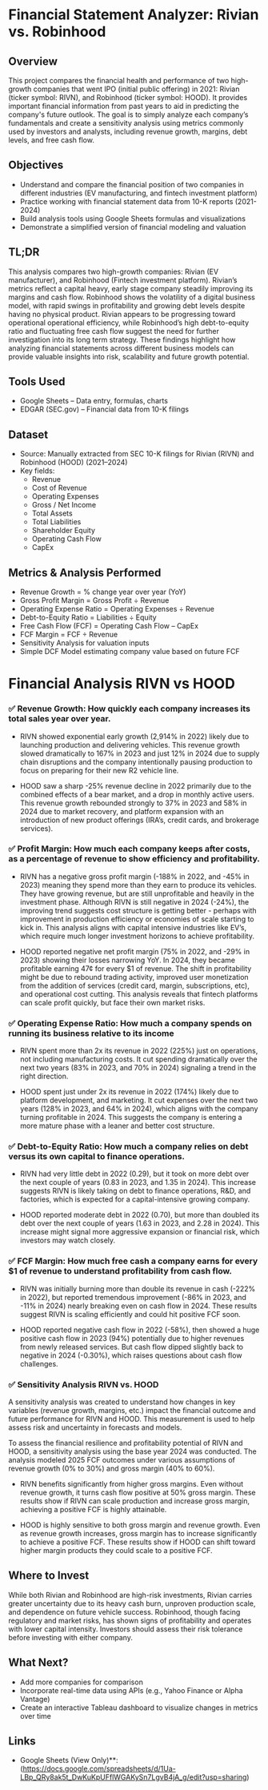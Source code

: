 # Financial Statement Analyzer: Rivian vs. Robinhood

## Overview
This project compares the financial health and performance of two high-growth companies that went IPO (initial public offering) in 2021: Rivian (ticker symbol: RIVN), and Robinhood (ticker symbol: HOOD). It provides important financial information from past years to aid in predicting the company's future outlook.
The goal is to simply analyze each company’s fundamentals and create a sensitivity analysis using metrics commonly used by investors and analysts, including revenue growth, margins, debt levels, and free cash flow.

## Objectives
- Understand and compare the financial position of two companies in different industries (EV manufacturing, and fintech investment platform)  
- Practice working with financial statement data from 10-K reports (2021-2024)  
- Build analysis tools using Google Sheets formulas and visualizations  
- Demonstrate a simplified version of financial modeling and valuation

## TL;DR

This analysis compares two high-growth companies: Rivian (EV manufacturer), and Robinhood (Fintech investment platform). Rivian’s metrics reflect a capital heavy, early stage company steadily improving its margins and cash flow. Robinhood shows the volatility of a digital business model, with rapid swings in profitability and growing debt levels despite having no physical product. Rivian appears to be progressing toward operational operational efficiency, while Robinhood’s high debt-to-equity ratio and fluctuating free cash flow suggest the need for further investigation into its long term strategy. These findings highlight how analyzing financial statements across different business models can provide valuable insights into risk, scalability and future growth potential.

## Tools Used
- Google Sheets – Data entry, formulas, charts
- EDGAR (SEC.gov) – Financial data from 10-K filings

## Dataset
- Source: Manually extracted from SEC 10-K filings for Rivian (RIVN) and Robinhood (HOOD) (2021–2024)
- Key fields:
  - Revenue  
  - Cost of Revenue  
  - Operating Expenses  
  - Gross / Net Income  
  - Total Assets  
  - Total Liabilities  
  - Shareholder Equity  
  - Operating Cash Flow  
  - CapEx

## Metrics & Analysis Performed
- Revenue Growth = % change year over year (YoY)  
- Gross Profit Margin = Gross Profit ÷ Revenue  
- Operating Expense Ratio = Operating Expenses ÷ Revenue  
- Debt-to-Equity Ratio = Liabilities ÷ Equity  
- Free Cash Flow (FCF) = Operating Cash Flow – CapEx  
- FCF Margin = FCF ÷ Revenue  
- Sensitivity Analysis for valuation inputs  
- Simple DCF Model estimating company value based on future FCF

# Financial Analysis RIVN vs HOOD

### ✅  Revenue Growth: How quickly each company increases its total sales year over year.

- RIVN showed exponential early growth (2,914% in 2022) likely due to launching production and delivering vehicles. This revenue growth slowed dramatically to 167% in 2023 and just 12% in 2024 due to supply chain disruptions and the company intentionally pausing production to focus on preparing for their new R2 vehicle line.

- HOOD saw a sharp -25% revenue decline in 2022 primarily due to the combined effects of a bear market, and a drop in monthly active users. This revenue growth rebounded strongly to 37% in 2023 and 58% in 2024 due to market recovery, and platform expansion with an introduction of new product offerings (IRA’s, credit cards, and brokerage services).

### ✅  Profit Margin: How much each company keeps after costs, as a percentage of revenue to show efficiency and profitability.

- RIVN has a negative gross profit margin (-188% in 2022, and -45% in 2023) meaning they spend more than they earn to produce its vehicles. They have growing revenue, but are still unprofitable and heavily in the investment phase. Although RIVN is still negative in 2024 (-24%), the improving trend suggests cost structure is getting better - perhaps with improvement in production efficiency or economies of scale starting to kick in. This analysis aligns with capital intensive industries like EV’s, which require much longer investment horizons to achieve profitability.

- HOOD reported negative net profit margin (75% in 2022, and -29% in 2023) showing their losses narrowing YoY. In 2024, they became profitable earning 47¢ for every $1 of revenue. The shift in profitability might be due to rebound trading activity, improved user monetization from the addition of services (credit card, margin, subscriptions, etc), and operational cost cutting. This analysis reveals that fintech platforms can scale profit quickly, but face their own market risks.

### ✅  Operating Expense Ratio: How much a company spends on running its business relative to its income

- RIVN spent more than 2x its revenue in 2022 (225%) just on operations, not including manufacturing costs. It cut spending dramatically over the next two years (83% in 2023, and 70% in 2024) signaling a trend in the right direction. 

- HOOD spent just under 2x its revenue in 2022 (174%) likely due to platform development, and marketing. It cut expenses over the next two years (128% in 2023, and 64% in 2024), which aligns with the company turning profitable in 2024. This suggests the company is entering a more mature phase with a leaner and better cost structure.

### ✅  Debt-to-Equity Ratio: How much a company relies on debt versus its own capital to finance operations.

- RIVN had very little debt in 2022 (0.29), but it took on more debt over the next couple of years (0.83 in 2023, and 1.35 in 2024). This increase suggests RIVN is likely taking on debt to finance operations, R&D, and factories, which is expected for a capital-intensive growing company.

- HOOD reported moderate debt in 2022 (0.70), but more than doubled its debt over the next couple of years (1.63 in 2023, and 2.28 in 2024). This increase might signal more aggressive expansion or financial risk, which investors may watch closely.

### ✅  FCF Margin: How much free cash a company earns for every $1 of revenue to understand profitability from cash flow.

- RIVN was initially burning more than double its revenue in cash (-222% in 2022), but reported tremendous improvement (-86% in 2023, and -11% in 2024) nearly breaking even on cash flow in 2024. These results suggest RIVN is scaling efficiently and could hit positive FCF soon.

- HOOD reported negative cash flow in 2022 (-58%), then showed a huge positive cash flow in 2023 (94%) potentially due to higher revenues from newly released services. But cash flow dipped slightly back to negative in 2024 (-0.30%), which raises questions about cash flow challenges. 

### ✅  Sensitivity Analysis RIVN vs. HOOD

A sensitivity analysis was created to understand how changes in key variables (revenue growth, margins, etc.) impact the financial outcome and future performance for RIVN and HOOD. This measurement is used to help assess risk and uncertainty in forecasts and models.

To assess the financial resilience and profitability potential of RIVN and HOOD, a sensitivity analysis using the base year 2024 was conducted. The analysis modeled 2025 FCF outcomes under various assumptions of revenue growth (0% to 30%) and gross margin (40% to 60%).

- RIVN benefits significantly from higher gross margins. Even without revenue growth, it turns cash flow positive at 50% gross margin. These results show if RIVN can scale production and increase gross margin, achieving a positive FCF is highly attainable.

- HOOD is highly sensitive to both gross margin and revenue growth. Even as revenue growth increases, gross margin has to increase significantly to achieve a positive FCF. These results show if HOOD can shift toward higher margin products they could scale to a positive FCF.

## Where to Invest

While both Rivian and Robinhood are high-risk investments, Rivian carries greater uncertainty due to its heavy cash burn, unproven production scale, and dependence on future vehicle success. Robinhood, though facing regulatory and market risks, has shown signs of profitability and operates with lower capital intensity. Investors should assess their risk tolerance before investing with either company.

## What Next?
- Add more companies for comparison  
- Incorporate real-time data using APIs (e.g., Yahoo Finance or Alpha Vantage)   
- Create an interactive Tableau dashboard to visualize changes in metrics over time

## Links
- Google Sheets (View Only)**: (https://docs.google.com/spreadsheets/d/1Ua-LBp_QRy8ak5t_DwKuKpUFflWGAKySn7LgvB4jA_g/edit?usp=sharing)

